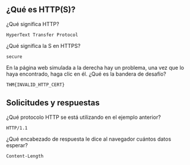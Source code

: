 ## ¿Qué es HTTP(S)?

¿Qué significa HTTP?

    HyperText Transfer Protocol

¿Qué significa la S en HTTPS?

    secure

En la página web simulada a la derecha hay un problema, una vez que lo haya encontrado, haga clic en él. ¿Qué es la bandera de desafío?

    THM{INVALID_HTTP_CERT}

## Solicitudes y respuestas


¿Qué protocolo HTTP se está utilizando en el ejemplo anterior?
    
    HTTP/1.1

¿Qué encabezado de respuesta le dice al navegador cuántos datos esperar?

    Content-Length


